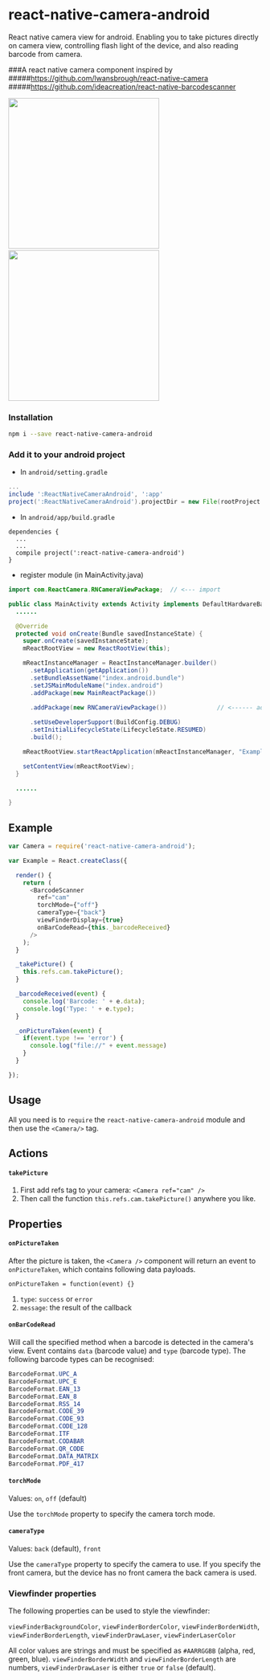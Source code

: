 # react-native-camera-android
React native camera view for android. Enabling you to take pictures directly on camera view, controlling flash light of the device, and also reading barcode from camera.

###A react native camera component inspired by
#####https://github.com/lwansbrough/react-native-camera
#####https://github.com/ideacreation/react-native-barcodescanner

<img src="http://imgur.com/WgleJwy.jpg" width="300" />&nbsp;&nbsp;&nbsp;&nbsp;<img src="http://imgur.com/2JKwojj.jpg" width="300"/>

### Installation

```bash
npm i --save react-native-camera-android
```

### Add it to your android project

* In `android/setting.gradle`

```gradle
...
include ':ReactNativeCameraAndroid', ':app'
project(':ReactNativeCameraAndroid').projectDir = new File(rootProject.projectDir, '../node_modules/react-native-camera-android/android')
```

* In `android/app/build.gradle`

```
dependencies {
  ...
  ...
  compile project(':react-native-camera-android')
}
```

* register module (in MainActivity.java)

```java
import com.ReactCamera.RNCameraViewPackage;  // <--- import

public class MainActivity extends Activity implements DefaultHardwareBackBtnHandler {
  ......

  @Override
  protected void onCreate(Bundle savedInstanceState) {
    super.onCreate(savedInstanceState);
    mReactRootView = new ReactRootView(this);

    mReactInstanceManager = ReactInstanceManager.builder()
      .setApplication(getApplication())
      .setBundleAssetName("index.android.bundle")
      .setJSMainModuleName("index.android")
      .addPackage(new MainReactPackage())

      .addPackage(new RNCameraViewPackage())              // <------ add here
      
      .setUseDeveloperSupport(BuildConfig.DEBUG)
      .setInitialLifecycleState(LifecycleState.RESUMED)
      .build();

    mReactRootView.startReactApplication(mReactInstanceManager, "ExampleRN", null);

    setContentView(mReactRootView);
  }

  ......

}
```

## Example
```javascript
var Camera = require('react-native-camera-android');

var Example = React.createClass({

  render() {
    return (
      <BarcodeScanner
        ref="cam"
        torchMode={"off"}
        cameraType={"back"}
        viewFinderDisplay={true}
        onBarCodeRead={this._barcodeReceived}
      />
    );
  }

  _takePicture() {
    this.refs.cam.takePicture();
  }

  _barcodeReceived(event) {
    console.log('Barcode: ' + e.data);
    console.log('Type: ' + e.type);
  }

  _onPictureTaken(event) {
    if(event.type !== 'error') {
      console.log("file://" + event.message)
    }
  }

});
```

## Usage

All you need is to `require` the `react-native-camera-android` module and then use the
`<Camera/>` tag.

## Actions

#### `takePicture`

1. First add refs tag to your camera: `<Camera ref="cam" />`
2. Then call the function `this.refs.cam.takePicture()` anywhere you like.



## Properties

#### `onPictureTaken`

After the picture is taken, the `<Camera />` component will return an event to `onPictureTaken`, which contains following data payloads.

`onPictureTaken = function(event) {} `

1. `type`: `success` or `error`
2. `message`: the result of the callback

#### `onBarCodeRead`

Will call the specified method when a barcode is detected in the camera's view.
Event contains `data` (barcode value) and `type` (barcode type).
The following barcode types can be recognised:

```java
BarcodeFormat.UPC_A
BarcodeFormat.UPC_E
BarcodeFormat.EAN_13
BarcodeFormat.EAN_8
BarcodeFormat.RSS_14
BarcodeFormat.CODE_39
BarcodeFormat.CODE_93
BarcodeFormat.CODE_128
BarcodeFormat.ITF
BarcodeFormat.CODABAR
BarcodeFormat.QR_CODE
BarcodeFormat.DATA_MATRIX
BarcodeFormat.PDF_417
```

#### `torchMode`

Values:
`on`,
`off` (default)

Use the `torchMode` property to specify the camera torch mode.

#### `cameraType`

Values:
`back` (default),
`front`

Use the `cameraType` property to specify the camera to use. If you specify the front camera, but the device has no front camera the back camera is used.

### Viewfinder properties

The following properties can be used to style the viewfinder:

`viewFinderBackgroundColor`,
`viewFinderBorderColor`,
`viewFinderBorderWidth`,
`viewFinderBorderLength`,
`viewFinderDrawLaser`,
`viewFinderLaserColor`

All color values are strings and must be specified as `#AARRGGBB` (alpha, red, green, blue). `viewFinderBorderWidth` and `viewFinderBorderLength` are numbers, `viewFinderDrawLaser` is either `true` or `false` (default).
